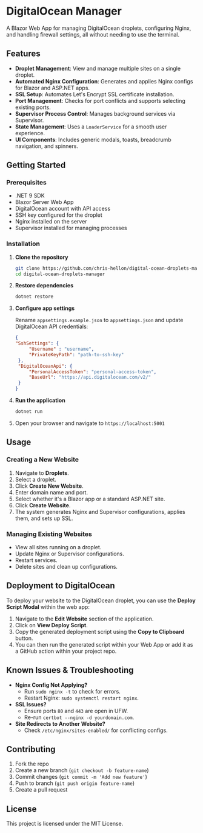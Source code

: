 # DigitalOcean Manager

A Blazor Web App for managing DigitalOcean droplets, configuring Nginx, and handling firewall settings, all without needing to use the terminal.

## Features

- **Droplet Management**: View and manage multiple sites on a single droplet.
- **Automated Nginx Configuration**: Generates and applies Nginx configs for Blazor and ASP.NET apps.
- **SSL Setup**: Automates Let's Encrypt SSL certificate installation.
- **Port Management**: Checks for port conflicts and supports selecting existing ports.
- **Supervisor Process Control**: Manages background services via Supervisor.
- **State Management**: Uses a `LoaderService` for a smooth user experience.
- **UI Components**: Includes generic modals, toasts, breadcrumb navigation, and spinners.

## Getting Started

### Prerequisites

- .NET 9 SDK
- Blazor Server Web App
- DigitalOcean account with API access
- SSH key configured for the droplet
- Nginx installed on the server
- Supervisor installed for managing processes

### Installation

1. **Clone the repository**

   ```sh
   git clone https://github.com/chris-hellon/digital-ocean-droplets-manager.git
   cd digital-ocean-droplets-manager
   ```

2. **Restore dependencies**

   ```sh
   dotnet restore
   ```

3. **Configure app settings**

   Rename `appsettings.example.json` to `appsettings.json` and update DigitalOcean API credentials:

   ```json
   {
   "SshSettings": {
        "Username" : "username",
        "PrivateKeyPath": "path-to-ssh-key"
    },
    "DigitalOceanApi": {
        "PersonalAccessToken": "personal-access-token",
        "BaseUrl": "https://api.digitalocean.com/v2/"
    }
   }
   ```

4. **Run the application**

   ```sh
   dotnet run
   ```

5. Open your browser and navigate to `https://localhost:5001`

## Usage

### Creating a New Website

1. Navigate to **Droplets**.
2. Select a droplet.
3. Click **Create New Website**.
4. Enter domain name and port.
5. Select whether it's a Blazor app or a standard ASP.NET site.
6. Click **Create Website**.
7. The system generates Nginx and Supervisor configurations, applies them, and sets up SSL.

### Managing Existing Websites

- View all sites running on a droplet.
- Update Nginx or Supervisor configurations.
- Restart services.
- Delete sites and clean up configurations.

## Deployment to DigitalOcean

To deploy your website to the DigitalOcean droplet, you can use the **Deploy Script Modal** within the web app:

1. Navigate to the **Edit Website** section of the application.
2. Click on **View Deploy Script**.
3. Copy the generated deployment script using the **Copy to Clipboard** button.
4. You can then run the generated script within your Web App or add it as a GitHub action within your project repo.

## Known Issues & Troubleshooting

- **Nginx Config Not Applying?**
  - Run `sudo nginx -t` to check for errors.
  - Restart Nginx: `sudo systemctl restart nginx`.
- **SSL Issues?**
  - Ensure ports `80` and `443` are open in UFW.
  - Re-run `certbot --nginx -d yourdomain.com`.
- **Site Redirects to Another Website?**
  - Check `/etc/nginx/sites-enabled/` for conflicting configs.

## Contributing

1. Fork the repo
2. Create a new branch (`git checkout -b feature-name`)
3. Commit changes (`git commit -m 'Add new feature'`)
4. Push to branch (`git push origin feature-name`)
5. Create a pull request

## License

This project is licensed under the MIT License.
